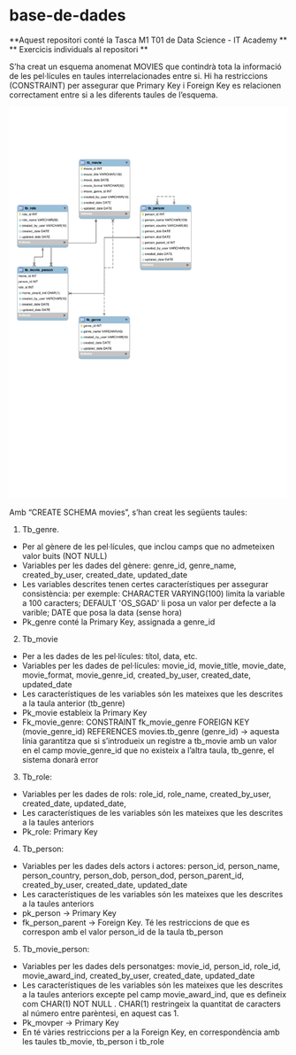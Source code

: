 # base-de-dades
**Aquest repositori conté la Tasca M1 T01 de Data Science - IT Academy  **
** Exercicis individuals al repositori **

S’ha creat un esquema anomenat MOVIES que contindrà tota la informació de les pel·lícules en taules interrelacionades entre si.
Hi ha restriccions (CONSTRAINT) per assegurar que Primary Key i Foreign Key es relacionen correctament entre si a les diferents taules de l’esquema.

![Alt text](./EER-diagram-relacio-taules.svg)


Amb “CREATE SCHEMA movies”, s’han creat les següents taules:
1) Tb_genre.
 * Per al gènere de les pel·lícules, que inclou camps que no admeteixen valor buits (NOT NULL)
 * Variables per les dades del gènere: genre_id, genre_name, created_by_user, created_date, updated_date
 * Les variables descrites tenen certes característiques per assegurar consistència: per exemple: CHARACTER VARYING(100) limita la variable a 100 caracters; DEFAULT 'OS_SGAD' li posa un valor per defecte a la varible; DATE que posa la data (sense hora)
 * Pk_genre conté la Primary Key, assignada a genre_id

2) Tb_movie
 * Per a les dades de les pel·lícules: títol, data, etc. 
 * Variables per les dades de pel·lícules: movie_id, movie_title, movie_date, movie_format, movie_genre_id, created_by_user, created_date, updated_date
 * Les característiques de les variables són les mateixes que les descrites a la taula anterior (tb_genre)
 * Pk_movie estableix la Primary  Key
 * Fk_movie_genre: CONSTRAINT fk_movie_genre FOREIGN KEY (movie_genre_id) REFERENCES movies.tb_genre (genre_id) → aquesta línia garantitza que si s’introdueix un registre a tb_movie amb un valor en el camp movie_genre_id que no existeix a l’altra taula, tb_genre, el sistema donarà error

3) Tb_role:
 * Variables per les dades de rols: role_id, role_name, created_by_user, created_date, updated_date,
 * Les característiques de les variables són les mateixes que les descrites a la taules anteriors
 * Pk_role: Primary Key

4) Tb_person:
 * Variables per les dades dels actors i actores: person_id, person_name, person_country, person_dob, person_dod, person_parent_id, created_by_user, created_date, updated_date
 * Les característiques de les variables són les mateixes que les descrites a la taules anteriors
 * pk_person → Primary Key
 * fk_person_parent → Foreign Key. Té les restriccions de que es correspon amb el valor person_id de la taula tb_person

5) Tb_movie_person:
 * Variables per les dades dels personatges: movie_id, person_id, role_id, movie_award_ind, created_by_user, created_date, updated_date
 * Les característiques de les variables són les mateixes que les descrites a la taules anteriors excepte pel camp  movie_award_ind, que es defineix com  CHAR(1) NOT NULL . CHAR(1) restringeix la quantitat de caracters al número entre parèntesi, en aquest cas 1.
 * Pk_movper → Primary Key
 * En té vàries restriccions per a la Foreign Key, en correspondència amb les taules tb_movie, tb_person i tb_role
